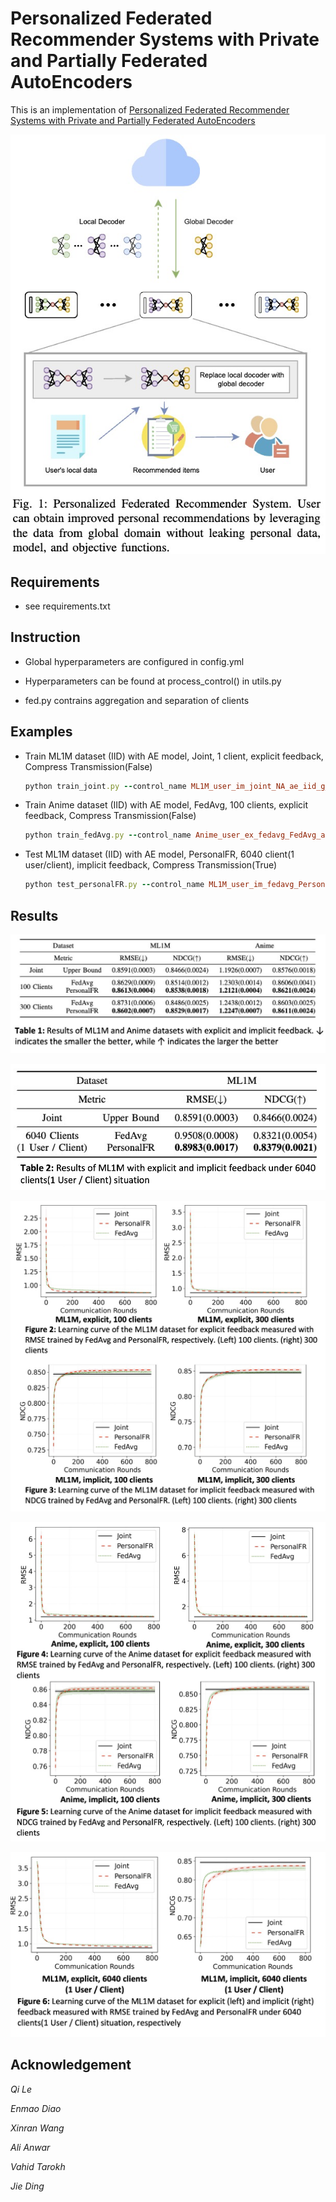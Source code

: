 # Personalized Federated Recommender Systems with Private and Partially Federated AutoEncoders

This is an implementation of [Personalized Federated Recommender Systems with Private and Partially Federated AutoEncoders](https://arxiv.org/abs/2212.08779)

![PersonalFR](/asset/PersonalFR.png)



## Requirements

- see requirements.txt

  

## Instruction

- Global hyperparameters are configured in config.yml

- Hyperparameters can be found at process_control() in utils.py

- fed.py contrains aggregation and separation of clients

  

## Examples

- Train ML1M dataset (IID) with AE model, Joint, 1 client, explicit feedback, Compress Transmission(False)

  ```ruby
  python train_joint.py --control_name ML1M_user_im_joint_NA_ae_iid_g_1_0_l
  ```

- Train Anime dataset (IID) with AE model, FedAvg, 100 clients, explicit feedback, Compress Transmission(False)

  ```ruby
  python train_fedAvg.py --control_name Anime_user_ex_fedavg_FedAvg_ae_iid_100_0_l
  ```

- Test ML1M dataset (IID) with AE model, PersonalFR, 6040 client(1 user/client), implicit feedback, Compress Transmission(True)

  ```ruby
  python test_personalFR.py --control_name ML1M_user_im_fedavg_PersonalFR_ae_iid_max_1_l
  ```



## Results

![table1](/asset/table1.png)

![table2](/asset/table2.png)

![figure1](/asset/figure1.png)

![figure2](/asset/figure2.png)

![figure3](/asset/figure3.png)



## Acknowledgement

*Qi Le*

*Enmao Diao*

*Xinran Wang*

*Ali Anwar*

*Vahid Tarokh*

*Jie Ding*
